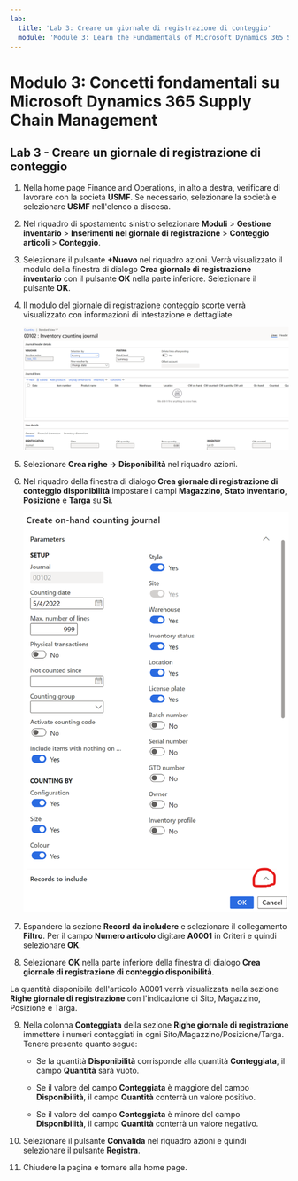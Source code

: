 ```yaml
---
lab:
  title: 'Lab 3: Creare un giornale di registrazione di conteggio'
  module: 'Module 3: Learn the Fundamentals of Microsoft Dynamics 365 Supply Chain Management'
---
```


# <a name="module-3-learn-the-fundamentals-of-microsoft-dynamics-365-supply-chain-management"></a>Modulo 3: Concetti fondamentali su Microsoft Dynamics 365 Supply Chain Management

## <a name="lab-3---create-a-counting-journal"></a>Lab 3 - Creare un giornale di registrazione di conteggio

1. Nella home page Finance and Operations, in alto a destra, verificare di lavorare con la società **USMF**. Se necessario, selezionare la società e selezionare **USMF** nell'elenco a discesa.

2. Nel riquadro di spostamento sinistro selezionare **Moduli** > **Gestione inventario** > **Inserimenti nel giornale di registrazione** > **Conteggio articoli** > **Conteggio**.

3. Selezionare il pulsante **+Nuovo** nel riquadro azioni. Verrà visualizzato il modulo della finestra di dialogo **Crea giornale di registrazione inventario** con il pulsante **OK** nella parte inferiore. Selezionare il pulsante **OK**.

4. Il modulo del giornale di registrazione conteggio scorte verrà visualizzato con informazioni di intestazione e dettagliate

    ![Screenshot del modulo del giornale di registrazione conteggio scorte con informazioni di intestazione e dettagliate compilate.](./media/lp-scm-m-002-warehouse-inventory-mgmt-06.png)

5. Selezionare **Crea righe -&gt; Disponibilità** nel riquadro azioni.

6. Nel riquadro della finestra di dialogo **Crea giornale di registrazione di conteggio disponibilità** impostare i campi **Magazzino**, **Stato inventario**, **Posizione** e **Targa** su **Sì**. 

    ![Screenshot del riquadro della finestra di dialogo Crea giornale di registrazione di conteggio disponibilità con i campi impostati come descritto.](./media/lp-scm-m-002-warehouse-inventory-mgmt-07.png)

7. Espandere la sezione **Record da includere** e selezionare il collegamento **Filtro**. Per il campo **Numero articolo** digitare **A0001** in Criteri e quindi selezionare **OK**.

8. Selezionare **OK** nella parte inferiore della finestra di dialogo **Crea giornale di registrazione di conteggio disponibilità**.

La quantità disponibile dell'articolo A0001 verrà visualizzata nella sezione **Righe giornale di registrazione** con l'indicazione di Sito, Magazzino, Posizione e Targa.

9. Nella colonna **Conteggiata** della sezione **Righe giornale di registrazione** immettere i numeri conteggiati in ogni Sito/Magazzino/Posizione/Targa. Tenere presente quanto segue:

    - Se la quantità **Disponibilità** corrisponde alla quantità **Conteggiata**, il campo **Quantità** sarà vuoto.

    - Se il valore del campo **Conteggiata** è maggiore del campo **Disponibilità**, il campo **Quantità** conterrà un valore positivo.

    - Se il valore del campo **Conteggiata** è minore del campo **Disponibilità**, il campo **Quantità** conterrà un valore negativo.

10. Selezionare il pulsante **Convalida** nel riquadro azioni e quindi selezionare il pulsante **Registra**.

11. Chiudere la pagina e tornare alla home page.
